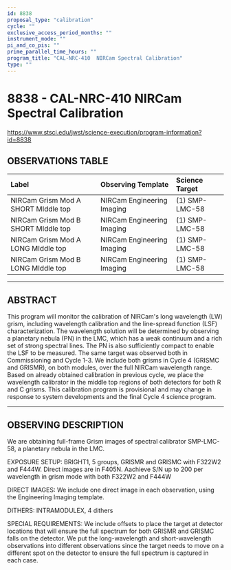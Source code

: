 ```yaml
---
id: 8838
proposal_type: "calibration"
cycle: ""
exclusive_access_period_months: ""
instrument_mode: ""
pi_and_co_pis: ""
prime_parallel_time_hours: ""
program_title: "CAL-NRC-410  NIRCam Spectral Calibration"
type: ""
---
```

# 8838 - CAL-NRC-410  NIRCam Spectral Calibration
https://www.stsci.edu/jwst/science-execution/program-information?id=8838
## OBSERVATIONS TABLE
| Label                       | Observing Template           | Science Target  |
| :-------------------------- | :--------------------------- | :-------------- |
| NIRCam Grism Mod A SHORT MIddle top | NIRCam Engineering Imaging | (1) SMP-LMC-58  |
| NIRCam Grism Mod B SHORT MIddle top | NIRCam Engineering Imaging | (1) SMP-LMC-58  |
| NIRCam Grism Mod A LONG MIddle top  | NIRCam Engineering Imaging | (1) SMP-LMC-58  |
| NIRCam Grism Mod B LONG MIddle top  | NIRCam Engineering Imaging | (1) SMP-LMC-58  |

---

## ABSTRACT

This program will monitor the calibration of NIRCam's long wavelength (LW) grism, including wavelength calibration and the line-spread function (LSF) characterization. The wavelength solution will be determined by observing a planetary nebula (PN) in the LMC, which has a weak continuum and a rich set of strong spectral lines. The PN is also sufficiently compact to enable the LSF to be measured. The same target was observed both in Commissioning and Cycle 1-3. We include both grisms in Cycle 4 (GRISMC and GRISMR), on both modules, over the full NIRCam wavelength range. Based on already obtained calibration in previous cycle, we place the wavelength calibrator in the middle top regions of both detectors for both R and C grisms. This calibration program is provisional and may change in response to system developments and the final Cycle 4 science program.

---

## OBSERVING DESCRIPTION

We are obtaining full-frame Grism images of spectral calibrator SMP-LMC-58, a planetary nebula in the LMC.

EXPOSURE SETUP: BRIGHT1, 5 groups, GRISMR and GRISMC with F322W2 and F444W. Direct images are in F405N. Aachieve S/N up to 200 per wavelength in grism mode with both F322W2 and F444W

DIRECT IMAGES: We include one direct image in each observation, using the Engineering Imaging template.

DITHERS: INTRAMODULEX, 4 dithers

SPECIAL REQUIREMENTS: We include offsets to place the target at detector locations that will ensure the full spectrum for both GRISMR and GRISMC falls on the detector. We put the long-wavelength and short-wavelength observations into different observations since the target needs to move on a different spot on the detector to ensure the full spectrum is captured in each case.